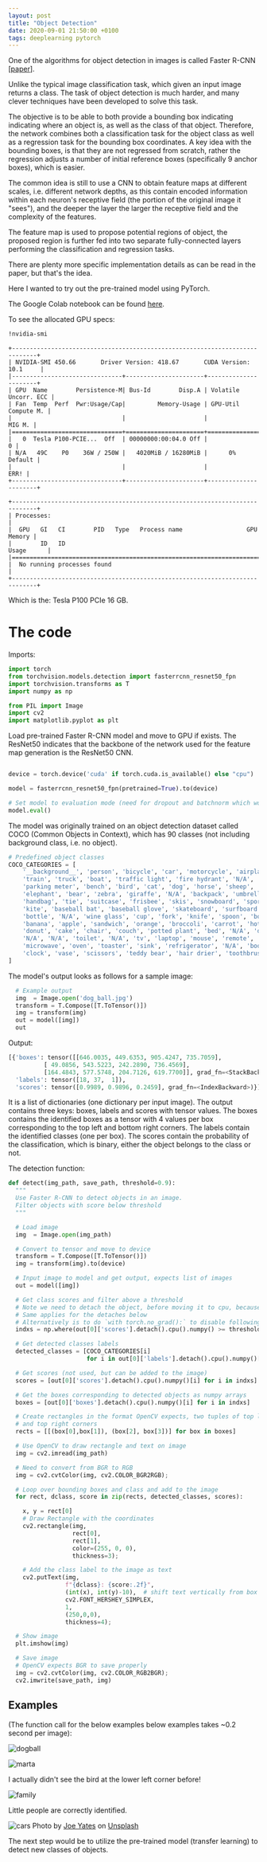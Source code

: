 ```yaml
---
layout: post
title: "Object Detection"
date: 2020-09-01 21:50:00 +0100
tags: deeplearning pytorch
---
```


One of the algorithms for object detection in images is called
Faster R-CNN [[paper](https://arxiv.org/abs/1506.01497)].

Unlike the typical image classification task, which given an input image returns a class. The task of object detection is much harder, and many clever techniques have been developed to solve this task.

The objective is to be able to both provide a bounding box indicating indicating where an object is, as well as the class of that object. Therefore, the network combines both a classification task for the object class as well as a regression task for the bounding box coordinates. A key idea with the bounding boxes, is that they are not regressed from scratch, rather the regression adjusts a number of initial reference boxes (specifically 9 anchor boxes), which is easier.

The common idea is still to use a CNN to obtain feature maps at different scales, i.e. different network depths, as this contain encoded information within each neuron's receptive field (the portion of the original image it "sees"), and the deeper the layer the larger the receptive field and the complexity of the features.

The feature map is used to propose potential regions of object, the proposed region is further fed into two separate fully-connected layers performing the classification and regression tasks.

There are plenty more specific implementation details as can be read in the paper, but that's the idea.

Here I wanted to try out the pre-trained model using PyTorch.

The Google Colab notebook can be found [here](https://colab.research.google.com/drive/1zt--4f1v1o9Mmd481xKfYI4aF8Z9vhxm?usp=sharing).

To see the allocated GPU specs:

```bash
!nvidia-smi
```

```
+-----------------------------------------------------------------------------+
| NVIDIA-SMI 450.66       Driver Version: 418.67       CUDA Version: 10.1     |
|-------------------------------+----------------------+----------------------+
| GPU  Name        Persistence-M| Bus-Id        Disp.A | Volatile Uncorr. ECC |
| Fan  Temp  Perf  Pwr:Usage/Cap|         Memory-Usage | GPU-Util  Compute M. |
|                               |                      |               MIG M. |
|===============================+======================+======================|
|   0  Tesla P100-PCIE...  Off  | 00000000:00:04.0 Off |                    0 |
| N/A   49C    P0    36W / 250W |   4020MiB / 16280MiB |      0%      Default |
|                               |                      |                 ERR! |
+-------------------------------+----------------------+----------------------+

+-----------------------------------------------------------------------------+
| Processes:                                                                  |
|  GPU   GI   CI        PID   Type   Process name                  GPU Memory |
|        ID   ID                                                   Usage      |
|=============================================================================|
|  No running processes found                                                 |
+-----------------------------------------------------------------------------+
```

Which is the: Tesla P100 PCIe 16 GB.

# The code

Imports:

```python
import torch
from torchvision.models.detection import fasterrcnn_resnet50_fpn
import torchvision.transforms as T
import numpy as np

from PIL import Image
import cv2
import matplotlib.pyplot as plt
```

Load pre-trained Faster R-CNN model and move to GPU if exists.
The ResNet50 indicates that the backbone of the network used for the feature map generation is the ResNet50 CNN.

```python

device = torch.device('cuda' if torch.cuda.is_available() else "cpu")

model = fasterrcnn_resnet50_fpn(pretrained=True).to(device)

# Set model to evaluation mode (need for dropout and batchnorm which work differently under training and evaluation)
model.eval()
```

The model was originally trained on an object detection dataset called COCO (Common Objects in Context),
which has 90 classes (not including background class, i.e. no object).

```python
# Predefined object classes
COCO_CATEGORIES = [
    '__background__', 'person', 'bicycle', 'car', 'motorcycle', 'airplane', 'bus',
    'train', 'truck', 'boat', 'traffic light', 'fire hydrant', 'N/A', 'stop sign',
    'parking meter', 'bench', 'bird', 'cat', 'dog', 'horse', 'sheep', 'cow',
    'elephant', 'bear', 'zebra', 'giraffe', 'N/A', 'backpack', 'umbrella', 'N/A', 'N/A',
    'handbag', 'tie', 'suitcase', 'frisbee', 'skis', 'snowboard', 'sports ball',
    'kite', 'baseball bat', 'baseball glove', 'skateboard', 'surfboard', 'tennis racket',
    'bottle', 'N/A', 'wine glass', 'cup', 'fork', 'knife', 'spoon', 'bowl',
    'banana', 'apple', 'sandwich', 'orange', 'broccoli', 'carrot', 'hot dog', 'pizza',
    'donut', 'cake', 'chair', 'couch', 'potted plant', 'bed', 'N/A', 'dining table',
    'N/A', 'N/A', 'toilet', 'N/A', 'tv', 'laptop', 'mouse', 'remote', 'keyboard', 'cell phone',
    'microwave', 'oven', 'toaster', 'sink', 'refrigerator', 'N/A', 'book',
    'clock', 'vase', 'scissors', 'teddy bear', 'hair drier', 'toothbrush'
]
```

The model's output looks as follows for a sample image:

```python
  # Example output
  img  = Image.open('dog_ball.jpg')
  transform = T.Compose([T.ToTensor()])
  img = transform(img)
  out = model([img])
  out
```

Output:

```python
[{'boxes': tensor([[646.0035, 449.6353, 905.4247, 735.7059],
          [ 49.0856, 543.5223, 242.2890, 736.4569],
          [164.4843, 577.5748, 204.7126, 619.7700]], grad_fn=<StackBackward>),
  'labels': tensor([18, 37,  1]),
  'scores': tensor([0.9989, 0.9896, 0.2459], grad_fn=<IndexBackward>)}]
```

It is a list of dictionaries (one dictionary per input image).
The output contains three keys: boxes, labels and scores with tensor values.
The boxes contains the identified boxes as a tensor with 4 values per box corresponding to the top left and bottom right corners.
The labels contain the identified classes (one per box).
The scores contain the probability of the classification, which is binary, either the object belongs to the class or not.

The detection function:

```python
def detect(img_path, save_path, threshold=0.9):
  """
  Use Faster R-CNN to detect objects in an image.
  Filter objects with score below threshold
  """

  # Load image
  img  = Image.open(img_path)

  # Convert to tensor and move to device
  transform = T.Compose([T.ToTensor()])
  img = transform(img).to(device)

  # Input image to model and get output, expects list of images
  out = model([img])

  # Get class scores and filter above a threshold
  # Note we need to detach the object, before moving it to cpu, because it is part of the computation graph.
  # Same applies for the detaches below
  # Alternatively is to do `with torch.no_grad():` to disable following operations on the object
  indxs = np.where(out[0]['scores'].detach().cpu().numpy() >= threshold)[0]

  # Get detected classes labels
  detected_classes = [COCO_CATEGORIES[i]
                      for i in out[0]['labels'].detach().cpu().numpy()[indxs]]

  # Get scores (not used, but can be added to the image)
  scores = [out[0]['scores'].detach().cpu().numpy()[i] for i in indxs]

  # Get the boxes corresponding to detected objects as numpy arrays
  boxes = [out[0]['boxes'].detach().cpu().numpy()[i] for i in indxs]

  # Create rectangles in the format OpenCV expects, two tuples of top left
  # and top right corners
  rects = [[(box[0],box[1]), (box[2], box[3])] for box in boxes]

  # Use OpenCV to draw rectangle and text on image
  img = cv2.imread(img_path)

  # Need to convert from BGR to RGB
  img = cv2.cvtColor(img, cv2.COLOR_BGR2RGB);

  # Loop over bounding boxes and class and add to the image
  for rect, dclass, score in zip(rects, detected_classes, scores):

    x, y = rect[0]
    # Draw Rectangle with the coordinates
    cv2.rectangle(img,
                  rect[0],
                  rect[1],
                  color=(255, 0, 0),
                  thickness=3);

    # Add the class label to the image as text
    cv2.putText(img,
                f"{dclass}: {score:.2f}",
                (int(x), int(y)-10),  # shift text vertically from box
                cv2.FONT_HERSHEY_SIMPLEX,
                1,
                (250,0,0),
                thickness=4);

  # Show image
  plt.imshow(img)

  # Save image
  # OpenCV expects BGR to save properly
  img = cv2.cvtColor(img, cv2.COLOR_RGB2BGR);
  cv2.imwrite(save_path, img)
```

## Examples

(The function call for the below examples below examples takes ~0.2 second per image):

![dogball](/assets/objectdetection/dog_ball_detected.jpg)

![marta](/assets/objectdetection/marta_parrot_detected.jpg)

I actually didn't see the bird at the lower left corner before!

![family](/assets/objectdetection/family_detected.jpg)

Little people are correctly identified.

![cars](/assets/objectdetection/cars_plane_detected.jpg)
<span>Photo by <a href="https://unsplash.com/@josephyates_?utm_source=unsplash&amp;utm_medium=referral&amp;utm_content=creditCopyText">Joe Yates</a> on <a href="https://unsplash.com/s/photos/cars-with-airplane?utm_source=unsplash&amp;utm_medium=referral&amp;utm_content=creditCopyText">Unsplash</a></span>

The next step would be to utilize the pre-trained model (transfer learning) to
detect new classes of objects.
